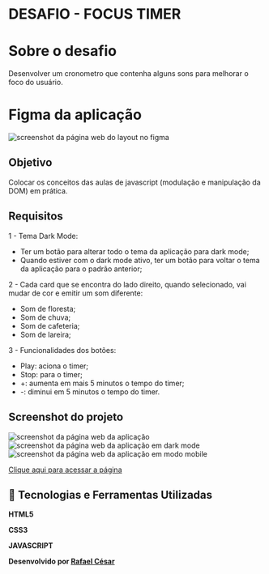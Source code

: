 # DESAFIO - FOCUS TIMER

# Sobre o desafio

Desenvolver um cronometro que contenha alguns sons para melhorar o foco do usuário.

# Figma da aplicação

<img alt="screenshot da página web do layout no figma" src="https://i.imgur.com/2GbzosJ.png">

## Objetivo

Colocar os conceitos das aulas de javascript (modulação e manipulação da DOM) em prática.

## Requisitos 
1 - Tema Dark Mode:

- Ter um botão para alterar todo o tema da aplicação para dark mode;
- Quando estiver com o dark mode ativo, ter um botão para voltar o tema da aplicação para o padrão anterior;

2 - Cada card que se encontra do lado direito, quando selecionado, vai mudar de cor e emitir um som diferente:

- Som de floresta;
- Som de chuva;
- Som de cafeteria;
- Som de lareira;

3 - Funcionalidades dos botões:

- Play: aciona o timer;
- Stop: para o timer;
- +: aumenta em mais 5 minutos o tempo do timer;
- -: diminui em 5 minutos o tempo do timer.

## Screenshot do projeto
<img alt="screenshot da página web da aplicação" src="https://i.imgur.com/rWagV2w.png">
<img alt="screenshot da página web da aplicação em dark mode" src="https://i.imgur.com/RZ3ZJIE.png">
<img alt="screenshot da página web da aplicação em modo mobile" src="https://i.imgur.com/6Dvi6ho.png">

[Clique aqui para acessar a página](https://rafaelfrodz.github.io/rocketseat-focus-timer-2.0/)

## 🚀 Tecnologias e Ferramentas Utilizadas

**HTML5**

**CSS3**

**JAVASCRIPT**

**Desenvolvido por [Rafael César](https://github.com/rafaelfrodz/)**
